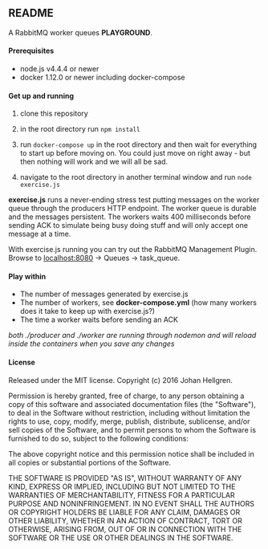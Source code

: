 ## README

A RabbitMQ worker queues **PLAYGROUND**.

#### Prerequisites
* node.js v4.4.4 or newer
* docker 1.12.0 or newer including docker-compose

#### Get up and running
1) clone this repository

2) in the root directory run <code>npm install</code>

3) run <code>docker-compose up</code> in the root directory and then wait for everything to start up before moving on. You could just move on right away - but then nothing will work and we will all be sad.

4) navigate to the root directory in another terminal window and run <code>node exercise.js</code>


**exercise.js** runs a never-ending stress test putting messages on the worker queue through the producers HTTP endpoint.
The worker queue is durable and the messages persistent. The workers waits 400 milliseconds before sending ACK to simulate being busy doing stuff and will only accept one message at a time.  

With exercise.js running you can try out the RabbitMQ Management Plugin.  
Browse to [localhost:8080](http://localhost:8080)  -> Queues -> task_queue.

#### Play within
* The number of messages generated by exercise.js
* The number of workers, see **docker-compose.yml** (how many workers does it take to keep up with exercise.js?)
* The time a worker waits before sending an ACK  

*both ./producer and ./worker are running through nodemon and will reload inside the containers when you save any changes*

#### License

Released under the MIT license. Copyright (c) 2016 Johan Hellgren.

Permission is hereby granted, free of charge, to any person obtaining a copy of this software and associated documentation files (the "Software"), to deal in the Software without restriction, including without limitation the rights to use, copy, modify, merge, publish, distribute, sublicense, and/or sell copies of the Software, and to permit persons to whom the Software is furnished to do so, subject to the following conditions:

The above copyright notice and this permission notice shall be included in all copies or substantial portions of the Software.

THE SOFTWARE IS PROVIDED "AS IS", WITHOUT WARRANTY OF ANY KIND, EXPRESS OR IMPLIED, INCLUDING BUT NOT LIMITED TO THE WARRANTIES OF MERCHANTABILITY, FITNESS FOR A PARTICULAR PURPOSE AND NONINFRINGEMENT. IN NO EVENT SHALL THE AUTHORS OR COPYRIGHT HOLDERS BE LIABLE FOR ANY CLAIM, DAMAGES OR OTHER LIABILITY, WHETHER IN AN ACTION OF CONTRACT, TORT OR OTHERWISE, ARISING FROM, OUT OF OR IN CONNECTION WITH THE SOFTWARE OR THE USE OR OTHER DEALINGS IN THE SOFTWARE.
